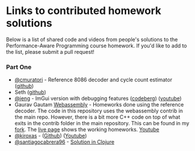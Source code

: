 # Links to contributed homework solutions

Below is a list of shared code and videos from people's solutions to the Performance-Aware Programming course homework. If you'd like to add to the list, please submit a pull request!

### Part One

* [@cmuratori](https://github.com/cmuratori) - Reference 8086 decoder and cycle count estimator ([github](https://github.com/cmuratori/computer_enhance/tree/main/perfaware/sim86))
* Seth ([github](https://github.com/SethArchambault/Performance-Aware-Programming))
* [@jeng](https://github.com/jeng) - ImGui version with debugging features ([codeberg](https://codeberg.org/jeng/Sim8088)) ([youtube](https://youtu.be/KOn6WozGtVk))
* Gaurav Gautam [Webassembly](https://github.com/gautam1168/gautam1168.github.io/tree/main/Part10-8086) - Homeworks done using the reference decoder. The code in this repository uses the webassembly contrib in the main repo. However, there is a bit more C++ code on top of what exits in the contrib folder in the main repository. This can be found in my [fork](https://github.com/gautam1168/computer_enhance/tree/simulatorbuild). The [live page](https://gautam1168.github.io/Part10-8086/index.html) shows the working homeworks. [Youtube](https://www.youtube.com/watch?v=Agh9Hyh3_uA)
* [@kiroxas](https://github.com/kiroxas) - ([Github](https://github.com/kiroxas/ComputerEnhance/tree/main)) ([Youtube](https://youtu.be/-OW_lgkXy2k))
* [@santiagocabrera96](https://github.com/santiagocabrera96) - [Solution in Clojure](https://github.com/santiagocabrera96/computer-enhance)
